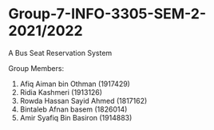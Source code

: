 # Group-7-INFO-3305-SEM-2-2021/2022
A Bus Seat Reservation System

Group Members:
1) Afiq Aiman bin Othman (1917429)
2) Ridia Kashmeri (1913126)
3) Rowda Hassan Sayid Ahmed (1817162)
4) Bintaleb Afnan basem (1826014)
5) Amir Syafiq Bin Basiron (1914883)
